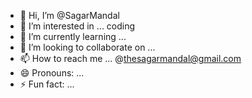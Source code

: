 - 👋 Hi, I’m @SagarMandal
- 👀 I’m interested in ... coding 
- 🌱 I’m currently learning ...
- 💞️ I’m looking to collaborate on ...
- 📫 How to reach me ... @thesagarmandal@gmail.com
- 😄 Pronouns: ...
- ⚡ Fun fact: ...

<!---
Sgr9m/Sgr9m is a ✨ special ✨ repository because its `README.md` (this file) appears on your GitHub profile.
You can click the Preview link to take a look at your changes.
--->
